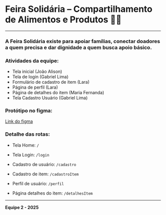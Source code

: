 # Feira Solidária – Compartilhamento de Alimentos e Produtos 🥗👕
---
### A Feira Solidária existe para apoiar famílias, conectar doadores a quem precisa e dar dignidade a quem busca apoio básico.

### Atividades da equipe:
- Tela inicial (João Alison)
- Tela de login (Gabriel Lima)
- Formulário de cadastro de item (Lara)
- Página de perfil (Lara)
- Página de detalhes do item (Maria Fernanda)
- Tela Cadastro Usuário (Gabriel Lima)

### Protótipo no figma:
[Link do figma](https://www.figma.com/design/D3EojY9KRJcHSwFCZTdzNb/Sem-t%C3%ADtulo?node-id=0-1&p=f)

### Detalhe das rotas:
- Tela Home:  ```/```

- Tela Login: ```/login```

- Cadastro de usuário: ```/cadastro```

- Cadastro de item: ```/cadastroItem```

- Perfil de usuário: ```/perfil```

- Página detalhes do item: ```/detalhesItem```

---
<strong>Equipe 2 - 2025</strong>